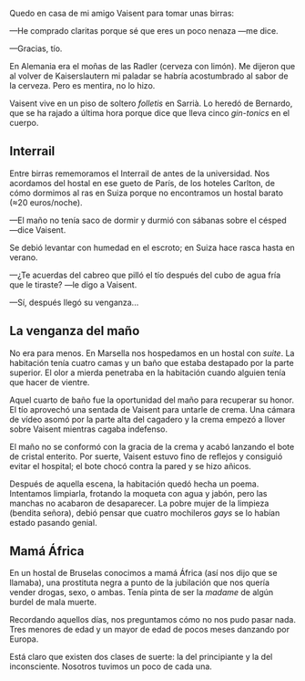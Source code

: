 Quedo en casa de mi amigo Vaisent para tomar unas birras:

—He comprado claritas porque sé que eres un poco nenaza —me dice.

—Gracias, tío.

En Alemania era el moñas de las Radler (cerveza con limón). Me dijeron que al volver de Kaiserslautern mi paladar se habría acostumbrado al sabor de la cerveza. Pero es mentira, no lo hizo.

Vaisent vive en un piso de soltero *folletis* en Sarrià. Lo heredó de Bernardo, que se ha rajado a última hora porque dice que lleva cinco *gin-tonics* en el cuerpo.

## Interrail

Entre birras rememoramos el Interrail de antes de la universidad. Nos acordamos del hostal en ese gueto de París, de los hoteles Carlton, de cómo dormimos al ras en Suiza porque no encontramos un hostal barato (≈20 euros/noche).

—El maño no tenía saco de dormir y durmió con sábanas sobre el césped —dice Vaisent.

Se debió levantar con humedad en el escroto; en Suiza hace rasca hasta en verano.

—¿Te acuerdas del cabreo que pilló el tío después del cubo de agua fría que le tiraste? —le digo a Vaisent.

—Sí, después llegó su venganza...

## La venganza del maño

No era para menos. En Marsella nos hospedamos en un hostal con *suite*. La habitación tenía cuatro camas y un baño que estaba destapado por la parte superior. El olor a mierda penetraba en la habitación cuando alguien tenía que hacer de vientre.

Aquel cuarto de baño fue la oportunidad del maño para recuperar su honor. El tío aprovechó una sentada de Vaisent para untarle de crema. Una cámara de vídeo asomó por la parte alta del cagadero y la crema empezó a llover sobre Vaisent mientras cagaba indefenso.

El maño no se conformó con la gracia de la crema y acabó lanzando el bote de cristal enterito. Por suerte, Vaisent estuvo fino de reflejos y consiguió evitar el hospital; el bote chocó contra la pared y se hizo añicos.

Después de aquella escena, la habitación quedó hecha un poema. Intentamos limpiarla, frotando la moqueta con agua y jabón, pero las manchas no acabaron de desaparecer. La pobre mujer de la limpieza (bendita señora), debió pensar que cuatro mochileros *gays* se lo habían estado pasando genial.

## Mamá África

En un hostal de Bruselas conocimos a mamá África (así nos dijo que se llamaba), una prostituta negra a punto de la jubilación que nos quería vender drogas, sexo, o ambas. Tenía pinta de ser la *madame* de algún burdel de mala muerte.

Recordando aquellos días, nos preguntamos cómo no nos pudo pasar nada. Tres menores de edad y un mayor de edad de pocos meses danzando por Europa.

Está claro que existen dos clases de suerte: la del principiante y la del inconsciente. Nosotros tuvimos un poco de cada una.